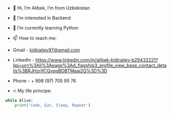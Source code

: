 - 👋 Hi, I’m Alibek, I’m from Uzbekistan
- 👀 I’m interested in Backend
- 🌱 I’m currently learning Python


- 📫 How to reach me: 
-   Gmail - kidiraliev97@gmail.com
-   LinkedIn - https://www.linkedin.com/in/alibek-kidiraliev-b29432221?lipi=urn%3Ali%3Apage%3Ad_flagship3_profile_view_base_contact_details%3BRJHzrIfCQvqqBDBTMaaj2Q%3D%3D
-   Phone - + 998 (97) 705 95 76


- 🔥 My life principe:
```python
while Alive:
    print('Code, Eat, Sleep, Repeat')
```


